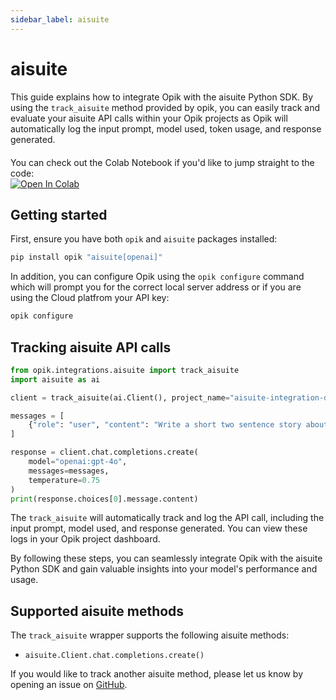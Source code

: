 ```yaml
---
sidebar_label: aisuite
---
```


# aisuite

This guide explains how to integrate Opik with the aisuite Python SDK. By using the `track_aisuite` method provided by opik, you can easily track and evaluate your aisuite API calls within your Opik projects as Opik will automatically log the input prompt, model used, token usage, and response generated.

<div style="display: flex; align-items: center; flex-wrap: wrap; margin: 20px 0;">
  <span style="margin-right: 10px;">You can check out the Colab Notebook if you'd like to jump straight to the code:</span>
  <a href="https://colab.research.google.com/github/comet-ml/opik/blob/main/apps/opik-documentation/documentation/docs/cookbook/aisuite.ipynb" target="_blank" rel="noopener noreferrer">
    <img src="https://colab.research.google.com/assets/colab-badge.svg" alt="Open In Colab" style="vertical-align: middle;"/>
  </a>
</div>

## Getting started

First, ensure you have both `opik` and `aisuite` packages installed:

```bash
pip install opik "aisuite[openai]"
```

In addition, you can configure Opik using the `opik configure` command which will prompt you for the correct local server address or if you are using the Cloud platfrom your API key:

```bash
opik configure
```

## Tracking aisuite API calls

```python
from opik.integrations.aisuite import track_aisuite
import aisuite as ai

client = track_aisuite(ai.Client(), project_name="aisuite-integration-demo")

messages = [
    {"role": "user", "content": "Write a short two sentence story about Opik."},
]

response = client.chat.completions.create(
    model="openai:gpt-4o",
    messages=messages,
    temperature=0.75
)
print(response.choices[0].message.content)
```

The `track_aisuite` will automatically track and log the API call, including the input prompt, model used, and response generated. You can view these logs in your Opik project dashboard.

By following these steps, you can seamlessly integrate Opik with the aisuite Python SDK and gain valuable insights into your model's performance and usage.

## Supported aisuite methods

The `track_aisuite` wrapper supports the following aisuite methods:

- `aisuite.Client.chat.completions.create()`

If you would like to track another aisuite method, please let us know by opening an issue on [GitHub](https://github.com/comet-ml/opik/issues).
